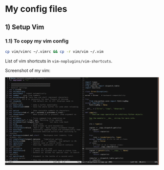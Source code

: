 # My config files

## 1) Setup Vim

### 1.1) To copy my vim config
```bash
cp vim/vimrc ~/.vimrc && cp -r vim/vim ~/.vim
```
List of vim shortcuts in `vim-noplugins/vim-shortcuts`.

Screenshot of my vim:

![vim screenshot](https://raw.githubusercontent.com/yuriescl/config-files/master/images/vim.jpg)
